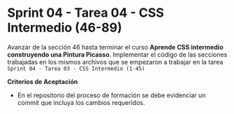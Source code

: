 # Sprint 04 - Tarea 04 - CSS Intermedio (46-89)

Avanzar de la sección 46 hasta terminar el curso **Aprende CSS intermedio construyendo una Pintura Picasso**. Implementar el código de las secciones trabajadas en los mismos archivos que se empezaron a trabajar en la tarea `Sprint 04 - Tarea 03 - CSS Intermedio (1-45)`

**Criterios de Aceptación**

- En el repositorio del proceso de formación se debe evidenciar un commit que incluya los cambios requeridos.